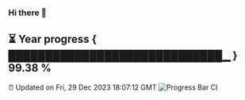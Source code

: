 ### Hi there 👋
⏳ Year progress { █████████████████████████████▁ } 99.38 %
---
⏰ Updated on Fri, 29 Dec 2023 18:07:12 GMT
![Progress Bar CI](https://github.com/Moyi321/Moyi321/workflows/Progress%20Bar%20CI/badge.svg)
